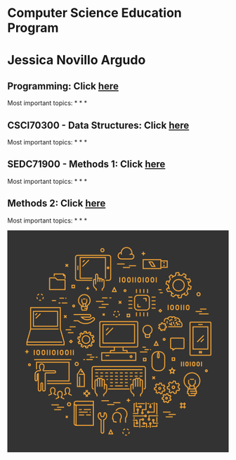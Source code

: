 # Computer Science Education Program

# Jessica Novillo Argudo

## Programming: Click [here](https://github.com/hunter-teacher-cert/cohort-3-summer-work-jnovillo/tree/master/programming)
Most important topics:
*
*
*


## CSCI70300 - Data Structures: Click [here](https://github.com/hunter-teacher-cert/cohort-3-summer-work-jnovillo/tree/master/ds)
Most important topics:
*
*
*

## SEDC71900 - Methods 1: Click [here](https://github.com/hunter-teacher-cert/cohort-3-summer-work-jnovillo/tree/master/methods)
Most important topics:
*
*
*

##  Methods 2: Click [here](https://github.com/hunter-teacher-cert/reg_assignments-jnovillo)
Most important topics:
*
*
*

![cs](cs.jpg)
